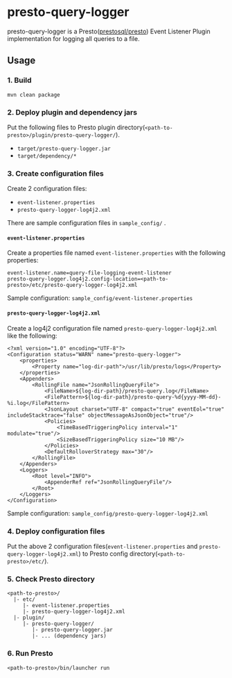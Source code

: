 # presto-query-logger

presto-query-logger is a Presto([prestosql/presto](https://github.com/prestosql/presto)) Event Listener Plugin implementation for logging all queries to a file.

## Usage

### 1. Build

```
mvn clean package
```

### 2. Deploy plugin and dependency jars

Put the following files to Presto plugin directory(`<path-to-presto>/plugin/presto-query-logger/`).

- `target/presto-query-logger.jar`
- `target/dependency/*`


### 3. Create configuration files

Create 2 configuration files:
- `event-listener.properties`
- `presto-query-logger-log4j2.xml`

There are sample configuration files in `sample_config/` .

#### `event-listener.properties`

Create a properties file named `event-listener.properties` with the following properties:
```
event-listener.name=query-file-logging-event-listener
presto-query-logger.log4j2.config-location=<path-to-presto>/etc/presto-query-logger-log4j2.xml
```

Sample configuration: `sample_config/event-listener.properties`


#### `presto-query-logger-log4j2.xml`

Create a log4j2 configuration file named `presto-query-logger-log4j2.xml` like the following:
```
<?xml version="1.0" encoding="UTF-8"?>
<Configuration status="WARN" name="presto-query-logger">
    <properties>
        <Property name="log-dir-path">/usr/lib/presto/logs</Property>
    </properties>
    <Appenders>
        <RollingFile name="JsonRollingQueryFile">
            <FileName>${log-dir-path}/presto-query.log</FileName>
            <FilePattern>${log-dir-path}/presto-query-%d{yyyy-MM-dd}-%i.log</FilePattern>
            <JsonLayout charset="UTF-8" compact="true" eventEol="true" includeStacktrace="false" objectMessageAsJsonObject="true"/>
            <Policies>
                <TimeBasedTriggeringPolicy interval="1" modulate="true"/>
                <SizeBasedTriggeringPolicy size="10 MB"/>
            </Policies>
            <DefaultRolloverStrategy max="30"/>
        </RollingFile>
    </Appenders>
    <Loggers>
        <Root level="INFO">
            <AppenderRef ref="JsonRollingQueryFile"/>
        </Root>
    </Loggers>
</Configuration>
```

Sample configuration: `sample_config/presto-query-logger-log4j2.xml`


### 4. Deploy configuration files

Put the above 2 configuration files(`event-listener.properties` and `presto-query-logger-log4j2.xml`) to Presto config directory(`<path-to-presto>/etc/`).

### 5. Check Presto directory

```
<path-to-presto>/
  |- etc/
     |- event-listener.properties
     |- presto-query-logger-log4j2.xml
  |- plugin/
     |- presto-query-logger/
        |- presto-query-logger.jar
        |- ... (dependency jars)
```

### 6. Run Presto

```
<path-to-presto>/bin/launcher run
```
